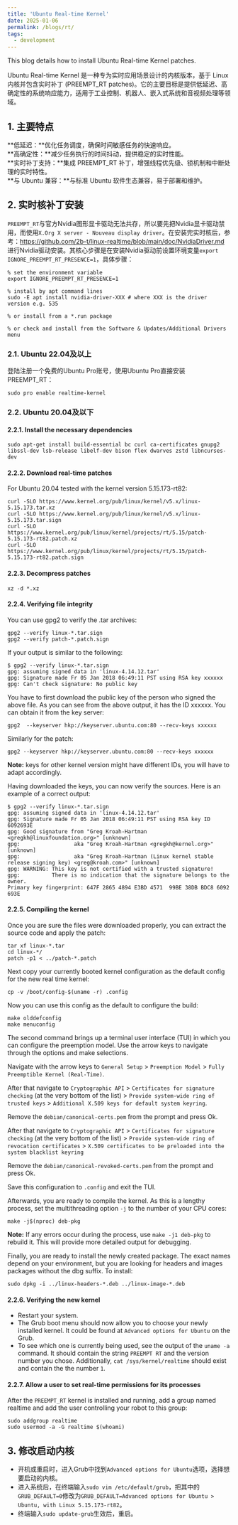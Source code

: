 ```yaml
---
title: 'Ubuntu Real-time Kernel'
date: 2025-01-06
permalink: /blogs/rt/
tags:
  - development
---
```


This blog details how to install Ubuntu Real-time Kernel patches.

Ubuntu Real-time Kernel 是一种专为实时应用场景设计的内核版本，基于 Linux 内核并包含实时补丁 (PREEMPT_RT patches)。它的主要目标是提供低延迟、高确定性的系统响应能力，适用于工业控制、机器人、嵌入式系统和音视频处理等领域。

## 1. 主要特点
**低延迟：**优化任务调度，确保时间敏感任务的快速响应。  
**高确定性：**减少任务执行的时间抖动，提供稳定的实时性能。  
**实时补丁支持：**集成 PREEMPT_RT 补丁，增强线程优先级、锁机制和中断处理的实时特性。  
**与 Ubuntu 兼容：**与标准 Ubuntu 软件生态兼容，易于部署和维护。  

## 2. 实时核补丁安装
`PREEMPT_RT`与官方Nvidia图形显卡驱动无法共存，所以要先把Nvidia显卡驱动禁用，而使用`X.Org X server - Nouveau display driver`。在安装完实时核后，参考：https://github.com/2b-t/linux-realtime/blob/main/doc/NvidiaDriver.md 进行Nvidia驱动安装。其核心步骤是在安装Nvidia驱动前设置环境变量`export IGNORE_PREEMPT_RT_PRESENCE=1`，具体步骤：
```
% set the environment variable
export IGNORE_PREEMPT_RT_PRESENCE=1

% install by apt command lines
sudo -E apt install nvidia-driver-XXX # where XXX is the driver version e.g. 535

% or install from a *.run package

% or check and install from the Software & Updates/Additional Drivers menu
```

### 2.1. Ubuntu 22.04及以上
登陆注册一个免费的Ubuntu Pro账号，使用Ubuntu Pro直接安装PREEMPT_RT：
```
sudo pro enable realtime-kernel
```

### 2.2. Ubuntu 20.04及以下
#### 2.2.1. Install the necessary dependencies
```
sudo apt-get install build-essential bc curl ca-certificates gnupg2 libssl-dev lsb-release libelf-dev bison flex dwarves zstd libncurses-dev
```

#### 2.2.2. Download real-time patches 
For Ubuntu 20.04 tested with the kernel version 5.15.173-rt82:
```
curl -SLO https://www.kernel.org/pub/linux/kernel/v5.x/linux-5.15.173.tar.xz
curl -SLO https://www.kernel.org/pub/linux/kernel/v5.x/linux-5.15.173.tar.sign
curl -SLO https://www.kernel.org/pub/linux/kernel/projects/rt/5.15/patch-5.15.173-rt82.patch.xz
curl -SLO https://www.kernel.org/pub/linux/kernel/projects/rt/5.15/patch-5.15.173-rt82.patch.sign
```

#### 2.2.3. Decompress patches
```
xz -d *.xz
```

#### 2.2.4. Verifying file integrity
You can use gpg2 to verify the .tar archives:
```
gpg2 --verify linux-*.tar.sign
gpg2 --verify patch-*.patch.sign
```

If your output is similar to the following:
```
$ gpg2 --verify linux-*.tar.sign
gpg: assuming signed data in 'linux-4.14.12.tar'
gpg: Signature made Fr 05 Jan 2018 06:49:11 PST using RSA key xxxxxx
gpg: Can't check signature: No public key
```
You have to first download the public key of the person who signed the above file. As you can see from the above output, it has the ID xxxxxx. You can obtain it from the key server:
```
gpg2  --keyserver hkp://keyserver.ubuntu.com:80 --recv-keys xxxxxx
```
Similarly for the patch:
```
gpg2 --keyserver hkp://keyserver.ubuntu.com:80 --recv-keys xxxxxx
```
**Note:** keys for other kernel version might have different IDs, you will have to adapt accordingly.

Having downloaded the keys, you can now verify the sources. Here is an example of a correct output:
```
$ gpg2 --verify linux-*.tar.sign
gpg: assuming signed data in 'linux-4.14.12.tar'
gpg: Signature made Fr 05 Jan 2018 06:49:11 PST using RSA key ID 6092693E
gpg: Good signature from "Greg Kroah-Hartman <gregkh@linuxfoundation.org>" [unknown]
gpg:                 aka "Greg Kroah-Hartman <gregkh@kernel.org>" [unknown]
gpg:                 aka "Greg Kroah-Hartman (Linux kernel stable release signing key) <greg@kroah.com>" [unknown]
gpg: WARNING: This key is not certified with a trusted signature!
gpg:          There is no indication that the signature belongs to the owner.
Primary key fingerprint: 647F 2865 4894 E3BD 4571  99BE 38DB BDC8 6092 693E
```

#### 2.2.5. Compiling the kernel
Once you are sure the files were downloaded properly, you can extract the source code and apply the patch:
```
tar xf linux-*.tar
cd linux-*/
patch -p1 < ../patch-*.patch
```
Next copy your currently booted kernel configuration as the default config for the new real time kernel:
```
cp -v /boot/config-$(uname -r) .config
```
Now you can use this config as the default to configure the build:
```
make olddefconfig
make menuconfig
```
The second command brings up a terminal user interface (TUI) in which you can configure the preemption model. Use the arrow keys to navigate through the options and make selections.  

Navigate with the arrow keys to `General Setup` > `Preemption Model` > `Fully Preemptible Kernel (Real-Time)`.  

After that navigate to `Cryptographic API` > `Certificates for signature checking` (at the very bottom of the list) > `Provide system-wide ring of trusted keys` > `Additional X.509 keys for default system keyring`.

Remove the `debian/canonical-certs.pem` from the prompt and press Ok. 

After that navigate to `Cryptographic API` > `Certificates for signature checking` (at the very bottom of the list) > `Provide system-wide ring of revocation certificates` > `X.509 certificates to be preloaded into the system blacklist keyring`

Remove the `debian/canonical-revoked-certs.pem` from the prompt and press Ok.

Save this configuration to `.config` and exit the TUI.  

Afterwards, you are ready to compile the kernel. As this is a lengthy process, set the multithreading option `-j` to the number of your CPU cores:
```
make -j$(nproc) deb-pkg
```

**Note:** If any errors occur during the process, use `make -j1 deb-pkg` to rebuild it. This will provide more detailed output for debugging.

Finally, you are ready to install the newly created package. The exact names depend on your environment, but you are looking for headers and images packages without the dbg suffix. To install:
```
sudo dpkg -i ../linux-headers-*.deb ../linux-image-*.deb
```

#### 2.2.6. Verifying the new kernel
* Restart your system. 
* The Grub boot menu should now allow you to choose your newly installed kernel. It could be found at `Advanced options for Ubuntu` on the Grub.
* To see which one is currently being used, see the output of the `uname -a` command. It should contain the string `PREEMPT RT` and the version number you chose. Additionally, `cat /sys/kernel/realtime` should exist and contain the the number `1`.

#### 2.2.7. Allow a user to set real-time permissions for its processes
After the `PREEMPT_RT` kernel is installed and running, add a group named realtime and add the user controlling your robot to this group:
```
sudo addgroup realtime
sudo usermod -a -G realtime $(whoami)
```

## 3. 修改启动内核
* 开机或重启时，进入Grub中找到`Advanced options for Ubuntu`选项，选择想要启动的内核。
* 进入系统后，在终端输入`sudo vim /etc/default/grub`，把其中的`GRUB_DEFAULT=0`修改为`GRUB_DEFAULT=Advanced options for Ubuntu > Ubuntu, with Linux 5.15.173-rt82`。
* 终端输入`sudo update-grub`生效后，重启。
